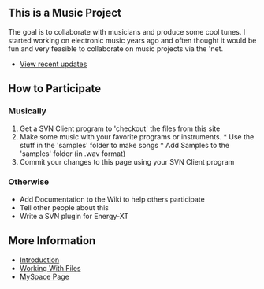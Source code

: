 ## This is a Music Project ##
The goal is to collaborate with musicians and produce some cool tunes. I started working on electronic music years ago and often thought it would be fun and very feasible to collaborate on music projects via the 'net.

  * [View recent updates](http://code.google.com/p/suboscillator/updates/list)

## How to Participate ##
### Musically ###
  1. Get a SVN Client program to 'checkout' the files from this site
  1. Make some music with your favorite programs or instruments.
    * Use the stuff in the 'samples' folder to make songs
    * Add Samples to the 'samples' folder (in .wav format)
  1. Commit your changes to this page using your SVN Client program

### Otherwise ###
  * Add Documentation to the Wiki to help others participate
  * Tell other people about this
  * Write a SVN plugin for Energy-XT

## More Information ##
  * [Introduction](Introduction.md)
  * [Working With Files](WorkingWithFiles.md)
  * [MySpace Page](http://www.myspace.com/suboscillator)